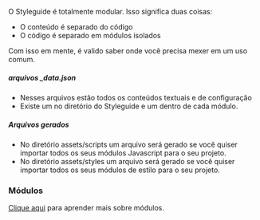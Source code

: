 O Styleguide é totalmente modular. Isso significa duas coisas:

- O conteúdo é separado do código
- O código é separado em módulos isolados

Com isso em mente, é valido saber onde você precisa mexer em um uso comum.

##### arquivos _data.json
- Nesses arquivos estão todos os conteúdos textuais e de configuração
- Existe um no diretório do Styleguide e um dentro de cada módulo.

##### Arquivos gerados
- No diretório assets/scripts um arquivo será gerado se você quiser importar todos os seus módulos Javascript para o seu projeto.
- No diretório assets/styles um arquivo será gerado se você quiser importar todos os seus módulos de estilo para o seu projeto.

### Módulos
[Clique aqui](modules.html) para aprender mais sobre módulos.

